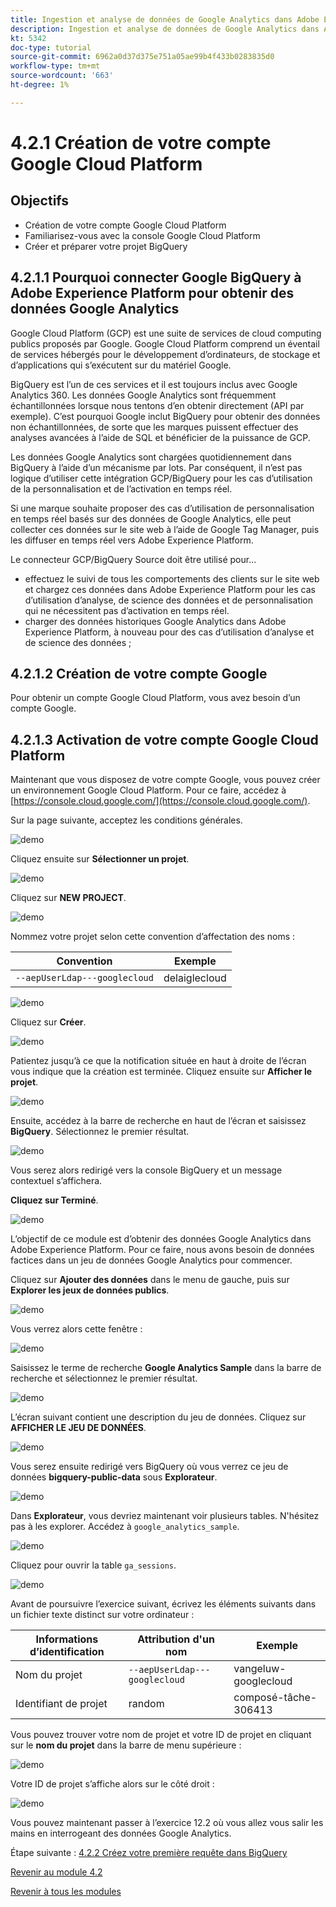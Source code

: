 ```yaml
---
title: Ingestion et analyse de données de Google Analytics dans Adobe Experience Platform avec le connecteur Source BigQuery - Création de votre compte Google Cloud Platform
description: Ingestion et analyse de données de Google Analytics dans Adobe Experience Platform avec le connecteur Source BigQuery - Création de votre compte Google Cloud Platform
kt: 5342
doc-type: tutorial
source-git-commit: 6962a0d37d375e751a05ae99b4f433b0283835d0
workflow-type: tm+mt
source-wordcount: '663'
ht-degree: 1%

---
```


# 4.2.1 Création de votre compte Google Cloud Platform

## Objectifs

- Création de votre compte Google Cloud Platform
- Familiarisez-vous avec la console Google Cloud Platform
- Créer et préparer votre projet BigQuery

## 4.2.1.1 Pourquoi connecter Google BigQuery à Adobe Experience Platform pour obtenir des données Google Analytics

Google Cloud Platform (GCP) est une suite de services de cloud computing publics proposés par Google. Google Cloud Platform comprend un éventail de services hébergés pour le développement d’ordinateurs, de stockage et d’applications qui s’exécutent sur du matériel Google.

BigQuery est l’un de ces services et il est toujours inclus avec Google Analytics 360. Les données Google Analytics sont fréquemment échantillonnées lorsque nous tentons d’en obtenir directement (API par exemple). C’est pourquoi Google inclut BigQuery pour obtenir des données non échantillonnées, de sorte que les marques puissent effectuer des analyses avancées à l’aide de SQL et bénéficier de la puissance de GCP.

Les données Google Analytics sont chargées quotidiennement dans BigQuery à l’aide d’un mécanisme par lots. Par conséquent, il n’est pas logique d’utiliser cette intégration GCP/BigQuery pour les cas d’utilisation de la personnalisation et de l’activation en temps réel.

Si une marque souhaite proposer des cas d’utilisation de personnalisation en temps réel basés sur des données de Google Analytics, elle peut collecter ces données sur le site web à l’aide de Google Tag Manager, puis les diffuser en temps réel vers Adobe Experience Platform.

Le connecteur GCP/BigQuery Source doit être utilisé pour...

- effectuez le suivi de tous les comportements des clients sur le site web et chargez ces données dans Adobe Experience Platform pour les cas d’utilisation d’analyse, de science des données et de personnalisation qui ne nécessitent pas d’activation en temps réel.
- charger des données historiques Google Analytics dans Adobe Experience Platform, à nouveau pour des cas d’utilisation d’analyse et de science des données ;

## 4.2.1.2 Création de votre compte Google

Pour obtenir un compte Google Cloud Platform, vous avez besoin d’un compte Google.

## 4.2.1.3 Activation de votre compte Google Cloud Platform

Maintenant que vous disposez de votre compte Google, vous pouvez créer un environnement Google Cloud Platform. Pour ce faire, accédez à [https://console.cloud.google.com/](https://console.cloud.google.com/).

Sur la page suivante, acceptez les conditions générales.

![demo](./images/ex1/1.png)

Cliquez ensuite sur **Sélectionner un projet**.

![demo](./images/ex1/2.png)

Cliquez sur **NEW PROJECT**.

![demo](./images/ex1/createproject.png)

Nommez votre projet selon cette convention d’affectation des noms :

| Convention | Exemple |
| ----------------- |-------------| 
| `--aepUserLdap---googlecloud` | delaiglecloud |

![demo](./images/ex1/3.png)

Cliquez sur **Créer**.

![demo](./images/ex1/3-1.png)

Patientez jusqu’à ce que la notification située en haut à droite de l’écran vous indique que la création est terminée. Cliquez ensuite sur **Afficher le projet**.

![demo](./images/ex1/4.png)

Ensuite, accédez à la barre de recherche en haut de l’écran et saisissez **BigQuery**. Sélectionnez le premier résultat.

![demo](./images/ex1/7.png)

Vous serez alors redirigé vers la console BigQuery et un message contextuel s’affichera.

**Cliquez sur Terminé**.

![demo](./images/ex1/5.png)

L’objectif de ce module est d’obtenir des données Google Analytics dans Adobe Experience Platform. Pour ce faire, nous avons besoin de données factices dans un jeu de données Google Analytics pour commencer.

Cliquez sur **Ajouter des données** dans le menu de gauche, puis sur **Explorer les jeux de données publics**.

![demo](./images/ex1/18.png)

Vous verrez alors cette fenêtre :

![demo](./images/ex1/19.png)

Saisissez le terme de recherche **Google Analytics Sample** dans la barre de recherche et sélectionnez le premier résultat.

![demo](./images/ex1/20.png)

L’écran suivant contient une description du jeu de données. Cliquez sur **AFFICHER LE JEU DE DONNÉES**.

![demo](./images/ex1/21.png)

Vous serez ensuite redirigé vers BigQuery où vous verrez ce jeu de données **bigquery-public-data** sous **Explorateur**.

![demo](./images/ex1/22a.png)

Dans **Explorateur**, vous devriez maintenant voir plusieurs tables. N&#39;hésitez pas à les explorer. Accédez à `google_analytics_sample`.

![demo](./images/ex1/22.png)

Cliquez pour ouvrir la table `ga_sessions`.

![demo](./images/ex1/23.png)

Avant de poursuivre l’exercice suivant, écrivez les éléments suivants dans un fichier texte distinct sur votre ordinateur :

| Informations d’identification | Attribution d&#39;un nom | Exemple |
| ----------------- |-------------| -------------|
| Nom du projet | `--aepUserLdap---googlecloud` | vangeluw-googlecloud |
| Identifiant de projet | random | composé-tâche-306413 |

Vous pouvez trouver votre nom de projet et votre ID de projet en cliquant sur le **nom du projet** dans la barre de menu supérieure :

![demo](./images/ex1/projectMenu.png)

Votre ID de projet s’affiche alors sur le côté droit :

![demo](./images/ex1/projetcselection.png)

Vous pouvez maintenant passer à l’exercice 12.2 où vous allez vous salir les mains en interrogeant des données Google Analytics.

Étape suivante : [4.2.2 Créez votre première requête dans BigQuery](./ex2.md)

[Revenir au module 4.2](./customer-journey-analytics-bigquery-gcp.md)

[Revenir à tous les modules](./../../../overview.md)
